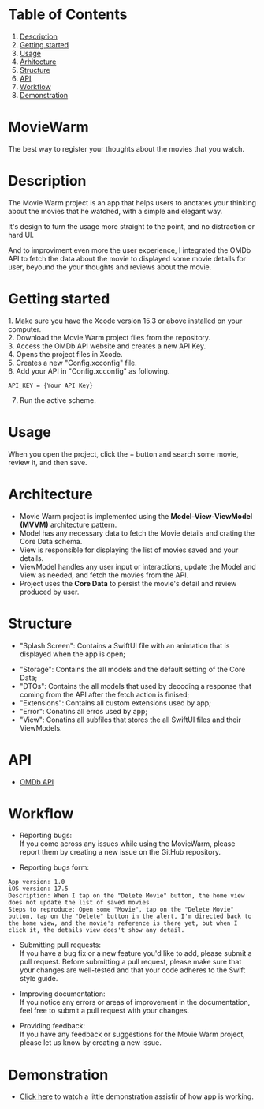 # Table of Contents
1. [Description](#description)
2. [Getting started](#getting-started)
3. [Usage](#usage)
4. [Arhitecture](#arhitecture)
5. [Structure](#structure)
6. [API](#api)
7. [Workflow](#workflow)
8. [Demonstration](#demonstration)

# MovieWarm
The best way to register your thoughts about the movies that you watch.
 
# Description
<p>The Movie Warm project is an app that helps users to anotates your thinking about the movies that he watched, with a simple and elegant way.<br>

It's design to turn the usage more straight to the point, and no distraction or hard UI.<br> 

And to improviment even more the user experience, I integrated the OMDb API to fetch the data about the movie to displayed some movie details for user, beyound the your thoughts and reviews about the movie.</p>

# Getting started
<p>
1. Make sure you have the Xcode version 15.3 or above installed on your computer.<br>
2. Download the Movie Warm project files from the repository.<br>
3. Access the OMDb API website and creates a new API Key.<br>
4. Opens the project files in Xcode.<br>
5. Creates a new "Config.xcconfig" file.<br>
6. Add your API in "Config.xcconfig" as following.<br>

```
API_KEY = {Your API Key}
```

7. Run the active scheme.<br>

# Usage
When you open the project, click the + button and search some movie, review it, and then save.

# Architecture
* Movie Warm project is implemented using the <strong>Model-View-ViewModel (MVVM)</strong> architecture pattern.
* Model has any necessary data to fetch the Movie details and crating the Core Data schema.
* View is responsible for displaying the list of movies saved and your details.
* ViewModel handles any user input or interactions, update the Model and View as needed, and fetch the movies from the API.
* Project uses the <strong>Core Data</strong> to persist the movie's detail and review produced by user.<br>

# Structure 
* "Splash Screen": Contains a SwiftUI file with an animation that is displayed when the app is open;
- "Storage": Contains the all models and the default setting of the Core Data;
- "DTOs": Contains the all models that used by decoding a response that coming from the API after the fetch action is finised;
- "Extensions": Contains all custom extensions used by app;
- "Error": Conatins all erros used by app;
- "View": Conatins all subfiles that stores the all SwiftUI files and their ViewModels.<br>

# API 
* [OMDb API](http://www.omdbapi.com)

# Workflow

* Reporting bugs:<br> 
If you come across any issues while using the MovieWarm, please report them by creating a new issue on the GitHub repository.

* Reporting bugs form: <br> 

```
App version: 1.0
iOS version: 17.5
Description: When I tap on the "Delete Movie" button, the home view does not update the list of saved movies.
Steps to reproduce: Open some "Movie", tap on the "Delete Movie" button, tap on the "Delete" button in the alert, I'm directed back to the home view, and the movie's reference is there yet, but when I click it, the details view does't show any detail. 
```

* Submitting pull requests: <br> 
If you have a bug fix or a new feature you'd like to add, please submit a pull request. Before submitting a pull request, 
please make sure that your changes are well-tested and that your code adheres to the Swift style guide.

* Improving documentation: <br> 
If you notice any errors or areas of improvement in the documentation, feel free to submit a pull request with your changes.

* Providing feedback:<br> 
If you have any feedback or suggestions for the Movie Warm project, please let us know by creating a new issue.

# Demonstration
- [Click here](https://youtu.be/XWvWaojRgc8) to watch a little demonstration assistir of how app is working.
